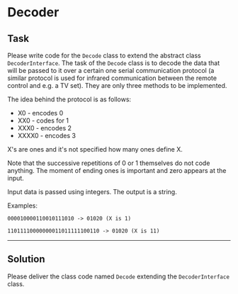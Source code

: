 # Decoder

## Task

Please write code for the `Decode` class to extend the abstract class `DecoderInterface`. The task of the `Decode` class is to decode the data that will be passed to it over a certain one serial communication protocol (a similar protocol is used for infrared communication between the remote control and e.g. a TV set). They are only three methods to be implemented.

The idea behind the protocol is as follows:

* X0 - encodes 0
* XX0 - codes for 1
* XXX0 - encodes 2
* XXXX0 - encodes 3

X's are ones and it's not specified how many ones define X.

Note that the successive repetitions of 0 or 1 themselves do not code anything. The moment of ending ones is important and zero appears at the input.

Input data is passed using integers. The output is a string.

Examples:

```plain
000010000110010111010 -> 01020 (X is 1)
```

```plain
11011110000000011011111100110 -> 01020 (X is 11)
```
---

## Solution

Please deliver the class code named `Decode` extending the `DecoderInterface` class.
